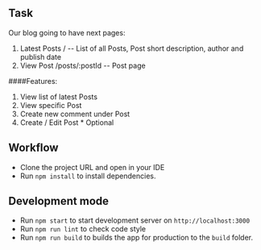## Task 

Our blog going to have next pages:

1. Latest Posts / -- List of all Posts, Post short description, author and publish date
1. View Post /posts/:postId -- Post page

####Features:

1. View list of latest Posts
1. View specific Post
1. Create new comment under Post
1. Create / Edit Post * Optional


## Workflow

- Clone the project URL and open in your IDE
- Run `npm install` to install dependencies.

## Development mode 

- Run `npm start` to start development server on `http://localhost:3000`
- Run `npm run lint` to check code style
- Run `npm run build` to builds the app for production to the `build` folder.
